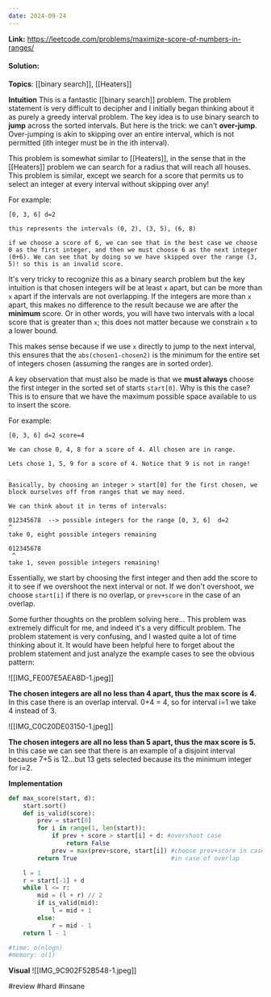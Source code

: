 ```yaml
---
date: 2024-09-24
---
```

**Link:** https://leetcode.com/problems/maximize-score-of-numbers-in-ranges/
#### Solution:

**Topics**: [[binary search]], [[Heaters]]

**Intuition**
This is a fantastic [[binary search]] problem. The problem statement is very difficult to decipher and I initially began thinking about it as purely a greedy interval problem. The key idea is to use binary search to **jump** across the sorted intervals. But here is the trick: we can't **over-jump**. Over-jumping is akin to skipping over an entire interval, which is not permitted (ith integer must be in the ith interval). 

This problem is somewhat similar to [[Heaters]], in the sense that in the [[Heaters]] problem we can search for a radius that will reach all houses. This problem is similar, except we search for a score that permits us to select an integer at every interval without skipping over any!

For example:
```
[0, 3, 6] d=2

this represents the intervals (0, 2), (3, 5), (6, 8)

if we choose a score of 6, we can see that in the best case we choose 0 as the first integer, and then we must choose 6 as the next integer (0+6). We can see that by doing so we have skipped over the range (3, 5)! so this is an invalid score. 
```

It's very tricky to recognize this as a binary search problem but the key intuition is that chosen integers will be at least `x` apart, but can be more than `x` apart if the intervals are not overlapping. If the integers are more than `x` apart, this makes no difference to the result because we are after the **minimum** score. Or in other words, you will have two intervals with a local score that is greater than `x`; this does not matter because we constrain `x`  to a lower bound. 

This makes sense because if we use `x` directly to jump to the next interval, this ensures that the `abs(chosen1-chosen2)` is the minimum for the entire set of integers chosen (assuming the ranges are in sorted order). 

A key observation that must also be made is that we **must always** choose the first integer in the sorted set of starts `start[0]`. Why is this the case? This is to ensure that we have the maximum possible space available to us to insert the score. 

For example:
```
[0, 3, 6] d=2 score=4

We can chose 0, 4, 8 for a score of 4. All chosen are in range.

Lets chose 1, 5, 9 for a score of 4. Notice that 9 is not in range!


Basically, by choosing an integer > start[0] for the first chosen, we block ourselves off from ranges that we may need. 

We can think about it in terms of intervals:

012345678  --> possible integers for the range [0, 3, 6]  d=2
^
take 0, eight possible integers remaining

012345678
 ^
take 1, seven possible integers remaining!

```

Essentially, we start by choosing the first integer and then add the score to it to see if we overshoot the next interval or not. If we don't overshoot, we choose `start[i]` if there is no overlap, or `prev+score` in the case of an overlap. 

Some further thoughts on the problem solving here... This problem was extremely difficult for me, and indeed it's a very difficult problem. The problem statement is very confusing, and I wasted quite a lot of time thinking about it. It would have been helpful here to forget about the problem statement and just analyze the example cases to see the obvious pattern:

![[IMG_FE007E5AEA8D-1.jpeg]]

**The chosen integers are all no less than 4 apart, thus the max score is 4.** In this case there is an overlap interval. 0+4 = 4, so for interval i=1 we take 4 instead of 3. 

![[IMG_C0C20DE03150-1.jpeg]]

**The chosen integers are all no less than 5 apart, thus the max score is 5.** In this case we can see that there is an example of a disjoint interval because 7+5 is 12...but 13 gets selected because its the minimum integer for i=2.


**Implementation**
```python
def max_score(start, d):
	start.sort()
	def is_valid(score):
		prev = start[0]
		for i in range(1, len(start)):
			if prev + score > start[i] + d: #overshoot case
				return False
			prev = max(prev+score, start[i]) #choose prev+score in case of
		return True                          #in case of overlap

	l = 1
	r = start[-1] + d
	while l <= r:
		mid = (l + r) // 2
		if is_valid(mid):
			l = mid + 1
		else:
			r = mid - 1
	return l - 1

#time: o(nlogn)
#memory: o(1)
```

**Visual** 
![[IMG_9C902F52B548-1.jpeg]]

#review 
#hard 
#insane 

